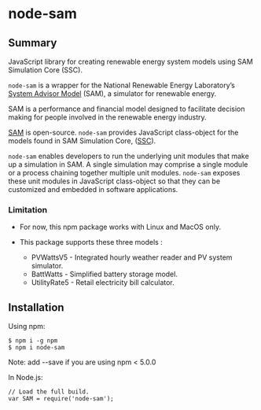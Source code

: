 # node-sam

## Summary

JavaScript library for creating renewable energy system models using SAM Simulation Core (SSC).

`node-sam` is a wrapper for the National Renewable Energy Laboratory’s [System Advisor Model](https://sam.nrel.gov) (SAM), a simulator for renewable energy.

SAM is a performance and financial model designed to facilitate decision making for people involved in the renewable energy industry.

[SAM](https://github.com/nrel/sam) is open-source. `node-sam` provides JavaScript class-object for the models found in SAM Simulation Core, ([SSC](https://github.com/nrel/ssc)).

`node-sam` enables developers to run the underlying unit modules that make up a simulation in SAM. A single simulation may comprise a single module or a process chaining together multiple unit modules. `node-sam` exposes these unit modules in JavaScript class-object so that they can be customized and embedded in software applications.

### Limitation

- For now, this npm package works with Linux and MacOS only.

- This package supports these three models :
  - PVWattsV5 - Integrated hourly weather reader and PV system simulator.
  - BattWatts - Simplified battery storage model.
  - UtilityRate5 - Retail electricity bill calculator.

## Installation

Using npm:

```
$ npm i -g npm
$ npm i node-sam
```

Note: add --save if you are using npm < 5.0.0

In Node.js:

```
// Load the full build.
var SAM = require('node-sam');
```
